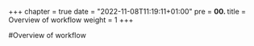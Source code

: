 +++
chapter = true
date = "2022-11-08T11:19:11+01:00"
pre = <b>00. </b>
title = Overview of workflow
weight = 1
+++

#Overview of workflow
